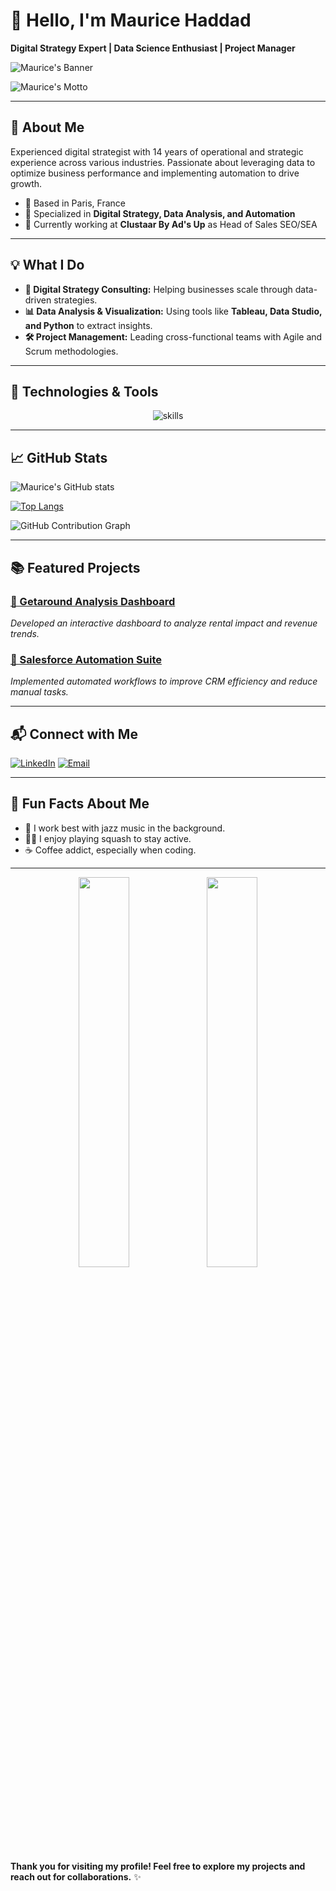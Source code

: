 # 👋 Hello, I'm Maurice Haddad  
**Digital Strategy Expert | Data Science Enthusiast | Project Manager**  

![Maurice's Banner](https://via.placeholder.com/1200x400.png?text=Welcome+to+my+GitHub+Profile)

![Maurice's Motto](https://readme-typing-svg.herokuapp.com?font=Fira+Code&size=22&duration=3000&color=42C93A&lines=Digital+Strategist;Data+Lover;Project+Manager)

---

## 🚀 About Me  
Experienced digital strategist with 14 years of operational and strategic experience across various industries. Passionate about leveraging data to optimize business performance and implementing automation to drive growth.

- 📍 Based in Paris, France  
- 🎯 Specialized in **Digital Strategy, Data Analysis, and Automation**  
- 💼 Currently working at **Clustaar By Ad's Up** as Head of Sales SEO/SEA

---

## 💡 What I Do  
- **🚀 Digital Strategy Consulting:** Helping businesses scale through data-driven strategies.  
- **📊 Data Analysis & Visualization:** Using tools like **Tableau, Data Studio, and Python** to extract insights.  
- **🛠 Project Management:** Leading cross-functional teams with Agile and Scrum methodologies.  

---

## 🔧 Technologies & Tools  

<p align="center">
  <img src="https://skillicons.dev/icons?i=python,tensorflow,aws,docker,github" alt="skills" />
</p>

---

## 📈 GitHub Stats  

![Maurice's GitHub stats](https://github-readme-stats.vercel.app/api?username=mauricehaddad&show_icons=true&theme=radical)

[![Top Langs](https://github-readme-stats.vercel.app/api/top-langs/?username=mauricehaddad&layout=compact)](https://github.com/anuraghazra/github-readme-stats)

![GitHub Contribution Graph](https://github-readme-activity-graph.vercel.app/graph?username=mauricehaddad&theme=react-dark)

---

## 📚 Featured Projects  

### [🔗 Getaround Analysis Dashboard](https://github.com/mauricehaddad/getaround-dashboard)  
*Developed an interactive dashboard to analyze rental impact and revenue trends.*  

### [🔗 Salesforce Automation Suite](https://github.com/mauricehaddad/salesforce-automation)  
*Implemented automated workflows to improve CRM efficiency and reduce manual tasks.*  

---

## 📬 Connect with Me  

[![LinkedIn](https://img.shields.io/badge/LinkedIn-0A66C2?style=for-the-badge&logo=linkedin&logoColor=white)](https://linkedin.com/in/mauricehaddad)
[![Email](https://img.shields.io/badge/Email-D14836?style=for-the-badge&logo=gmail&logoColor=white)](mailto:maurice.haddad@email.com)

---

## 🎵 Fun Facts About Me  
- 🎵 I work best with jazz music in the background.  
- 🏃‍♂️ I enjoy playing squash to stay active.  
- ☕ Coffee addict, especially when coding.  

---

<p align="center">
  <img src="https://via.placeholder.com/400x250.png?text=Project+1" width="40%">
  <img src="https://via.placeholder.com/400x250.png?text=Project+2" width="40%">
</p>

**Thank you for visiting my profile! Feel free to explore my projects and reach out for collaborations.** ✨
